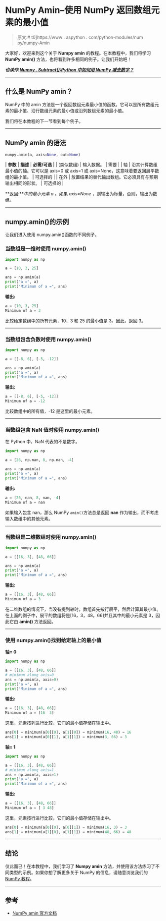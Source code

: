 # NumPy Amin–使用 NumPy 返回数组元素的最小值

> 原文:# t0]https://www . aspython . com/python-modules/num py/numpy-Amin

大家好，欢迎来到这个关于 **Numpy amin** 的教程。在本教程中，我们将学习 **NumPy amin()** 方法，也将看到许多相同的例子。让我们开始吧！

***也读作:[Numpy . Subtract():Python 中如何用 NumPy 减去数字？](https://www.askpython.com/python-modules/numpy/numpy-subtract)***

* * *

## 什么是 NumPy amin？

NumPy 中的 amin 方法是一个返回数组元素最小值的函数。它可以是所有数组元素的最小值、沿行数组元素的最小值或沿列数组元素的最小值。

我们将在本教程的下一节看到每个例子。

* * *

## NumPy amin 的语法

```py
numpy.amin(a, axis=None, out=None)

```

| **参数** | **描述** | **必需/可选** |
| (类似数组) | 输入数据。 | 需要 |
| 轴 | 沿其计算数组最小值的轴。它可以是 axis=0 或 axis=1 或 axis=None，这意味着要返回展平数组的最小值。 | 可选择的 |
| 在外 | 放置结果的替代输出数组。它必须具有与预期输出相同的形状。 | 可选择的 |

**返回:***中的最小元素 a* 。如果 *axis=None* ，则输出为标量，否则，输出为数组。

* * *

## numpy.amin()的示例

让我们进入使用 numpy.amin()函数的不同例子。

### 当数组是一维时使用 numpy.amin()

```py
import numpy as np

a = [10, 3, 25]

ans = np.amin(a)
print("a =", a)
print("Minimum of a =", ans)

```

**输出:**

```py
a = [10, 3, 25]
Minimum of a = 3

```

比较给定数组中的所有元素，10，3 和 25 的最小值是 3。因此，返回 3。

* * *

### 当数组包含负数时使用 numpy.amin()

```py
import numpy as np

a = [[-8, 6], [-5, -12]]

ans = np.amin(a)
print("a =", a)
print("Minimum of a =", ans)

```

**输出:**

```py
a = [[-8, 6], [-5, -12]]
Minimum of a = -12

```

比较数组中的所有值，-12 是这里的最小元素。

* * *

### 当数组包含 NaN 值时使用 numpy.amin()

在 Python 中，NaN 代表的不是数字。

```py
import numpy as np

a = [26, np.nan, 8, np.nan, -4]

ans = np.amin(a)
print("a =", a)
print("Minimum of a =", ans)

```

**输出:**

```py
a = [26, nan, 8, nan, -4]
Minimum of a = nan

```

如果输入包含 nan，那么 NumPy `amin()`方法总是返回 **nan** 作为输出，而不考虑输入数组中的其他元素。

* * *

### 当数组是二维数组时使用 numpy.amin()

```py
import numpy as np

a = [[16, 3], [48, 66]]

ans = np.amin(a)
print("a =", a)
print("Minimum of a =", ans)

```

**输出:**

```py
a = [[16, 3], [48, 66]]
Minimum of a = 3

```

在二维数组的情况下，当没有提到轴时，数组首先按行展平，然后计算其最小值。
在上面的例子中，展平的数组将是[16，3，48，66]并且其中的最小元素是 3，因此它由 **amin()** 方法返回。

* * *

### 使用 numpy.amin()找到给定轴上的最小值

**轴= 0**

```py
import numpy as np

a = [[16, 3], [48, 66]]
# minimum along axis=0
ans = np.amin(a, axis=0)
print("a =", a)
print("Minimum of a =", ans)

```

**输出:**

```py
a = [[16, 3], [48, 66]]
Minimum of a = [16  3]

```

这里，元素按列进行比较，它们的最小值存储在输出中。

```py
ans[0] = minimum(a[0][0], a[1][0]) = minimum(16, 48) = 16
ans[1] = minimum(a[0][1], a[1][1]) = minimum(3, 66) = 3

```

**轴= 1**

```py
import numpy as np

a = [[16, 3], [48, 66]]
# minimum along axis=1
ans = np.amin(a, axis=1)
print("a =", a)
print("Minimum of a =", ans)

```

**输出:**

```py
a = [[16, 3], [48, 66]]
Minimum of a = [ 3 48]

```

这里，元素按行进行比较，它们的最小值存储在输出中。

```py
ans[0] = minimum(a[0][0], a[0][1]) = minimum(16, 3) = 3
ans[1] = minimum(a[1][0], a[1][1]) = minimum(48, 66) = 48

```

* * *

## 结论

仅此而已！在本教程中，我们学习了 **Numpy amin** 方法，并使用该方法练习了不同类型的示例。如果你想了解更多关于 NumPy 的信息，请随意浏览我们的 [NumPy 教程](https://www.askpython.com/python-modules/numpy)。

* * *

## 参考

*   [NumPy amin 官方文档](https://numpy.org/doc/stable/reference/generated/numpy.amin.html)